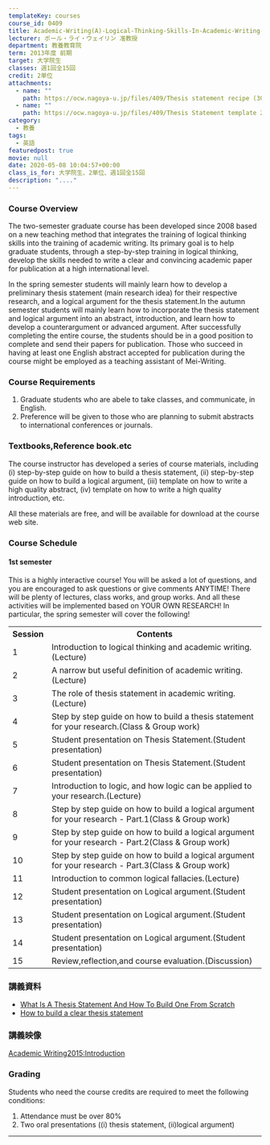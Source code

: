 ```yaml
---
templateKey: courses
course_id: 0409
title: Academic-Writing(A)-Logical-Thinking-Skills-In-Academic-Writing-2013
lecturer: ポール・ライ・ウェイリン 准教授
department: 教養教育院
term: 2013年度 前期
target: 大学院生
classes: 週1回全15回
credit: 2単位
attachments:
  - name: ""
    path: https://ocw.nagoya-u.jp/files/409/Thesis statement recipe (30April13).pdf
  - name: ""
    path: https://ocw.nagoya-u.jp/files/409/Thesis Statement template 2014.pdf
category:
  - 教養
tags:
  - 英語
featuredpost: true
movie: null
date: 2020-05-08 10:04:57+00:00
class_is_for: 大学院生、2単位、週1回全15回
description: "...."
---
```


### Course Overview

The two-semester graduate course has been developed since 2008 based on a new teaching method that integrates the training of logical thinking skills into the training of academic writing. Its primary goal is to help graduate students, through a step-by-step training in logical thinking, develop the skills needed to write a clear and convincing academic paper for publication at a high international level.

In the spring semester students will mainly learn how to develop a preliminary thesis statement (main research idea) for their respective research, and a logical argument for the thesis statement.In the autumn semester students will mainly learn how to incorporate the thesis statement and logical argument into an abstract, introduction, and learn how to develop a counterargument or advanced argument. After successfully completing the entire course, the students should be in a good position to complete and send their papers for publication. Those who succeed in having at least one English abstract accepted for publication during the course might be employed as a teaching assistant of Mei-Writing.

### Course Requirements

1. Graduate students who are abele to take classes, and communicate, in English.
2. Preference will be given to those who are planning to submit abstracts to international conferences or journals.

### Textbooks,Reference book.etc

The course instructor has developed a series of course materials, including (i) step-by-step guide on how to build a thesis statement, (ii) step-by-step guide on how to build a logical argument, (iii) template on how to write a high quality abstract, (iv) template on how to write a high quality introduction, etc.

All these materials are free, and will be available for download at the course web site.

<h3>Course Schedule</h3>
<h4>1st semester</h4>
<p>
This is a highly interactive course! You will be asked a lot of questions, and you are encouraged to ask questions or give comments ANYTIME! There will be plenty of lectures, class works, and group works. And all these activities will be implemented based on YOUR OWN RESEARCH! In particular, the spring semester will cover the following!
</p>
<table class="basic" width="485">
<tr>
<th width="20" class="center">Session</th>
<th width="465" class="center">Contents</th>
</tr>
<tr>
<td width="20" class="center">1</td>
<td width="465">Introduction to logical thinking and academic writing.<span class="i">(Lecture)</span class="i"></td>
</tr>
<tr>
<td width="20" class="center">2</td>
<td width="465">A narrow but useful definition of academic writing.<span class="i">(Lecture)</span class="i"></td>
</tr>
<tr>
<td width="20" class="center">3</td>
<td width="465">The role of thesis statement in academic writing.<span class="i">(Lecture)</span class="i"></td>
</tr>
<tr>
<td width="20" class="center">4</td>
<td width="465">Step by step guide on how to build a thesis statement for your research.<span class="i">(Class & Group work)</span class="i"></td>
</tr>
<tr>
<td width="20" class="center">5</td>
<td width="465">Student presentation on Thesis Statement.<span class="i">(Student presentation)</span class="i"></td>
</tr>
<tr>
<td width="20" class="center">6</td>
<td width="465">Student presentation on Thesis Statement.<span class="i">(Student presentation)</span class="i"></td>
</tr>
<tr>
<td width="20" class="center">7</td>
<td width="465">Introduction to logic, and how logic can be applied to your research.<span class="i">(Lecture)</span class="i"></td>
</tr>
<tr>
<td width="20" class="center">8</td>
<td width="465">Step by step guide on how to build a logical argument for your research - Part.1<span class="i">(Class & Group work)</span class="i"></td>
</tr>
<tr>
<td width="20" class="center">9</td>
<td width="465">Step by step guide on how to build a logical argument for your research - Part.2<span class="i">(Class & Group work)</span class="i"></td>
</tr>
<tr>
<td width="20" class="center">10</td>
<td width="465">Step by step guide on how to build a logical argument for your research - Part.3<span class="i">(Class & Group work)</span class="i"></td>
</tr>
<tr>
<td width="20" class="center">11</td>
<td width="465">Introduction to common logical fallacies.<span class="i">(Lecture)</span class="i"></td>
</tr>
<tr>
<td width="20" class="center">12</td>
<td width="465">Student presentation on Logical argument.<span class="i">(Student presentation)</span class="i"></td>
</tr>
<tr>
<td width="20" class="center">13</td>
<td width="465">Student presentation on Logical argument.<span class="i">(Student presentation)</span class="i"></td>
</tr>
<tr>
<td width="20" class="center">14</td>
<td width="465">Student presentation on Logical argument.<span class="i">(Student presentation)</span class="i"></td>
</tr>
<tr>
<td width="20" class="center">15</td>
<td width="465">Review,reflection,and course evaluation.<span class="i">(Discussion)</span class="i"></td>
</tr>
</table>

### 講義資料

- [What Is A Thesis Statement And How To Build One From Scratch](<https://ocw.nagoya-u.jp/files/409/Thesis%20statement%20recipe%20(30April13).pdf>)
- [How to build a clear thesis statement](https://ocw.nagoya-u.jp/files/409/Thesis%20Statement%20template%202014.pdf)

### 講義映像

<a href="https://nuvideo.media.nagoya-u.ac.jp/embed/4f48418da449dfbbc561ecf755d688fc3b4a7144" target="blank">Academic Writing2015:Introduction</a>

### Grading

Students who need the course credits are required to meet the following conditions:

1. Attendance must be over 80%
2. Two oral presentations ((i) thesis statement, (ii)logical argument)

---
